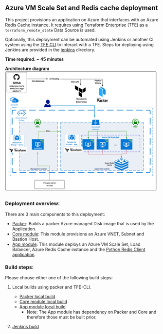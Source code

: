 ## Azure VM Scale Set and Redis cache deployment

This project provisions an application on Azure that interfaces with an Azure Redis Cache instance. It requires using Terraform Enterprise (TFE) as a `terraform_remote_state` Data Source is used.

Optionally, this deployment can be automated using Jenkins or another CI system using the [TFE CLI](https://github.com/hashicorp/tfe-cli) to interact with a TFE. Steps for deploying using Jenkins are provided in the [jenkins](jenkins/) directory.

**Time required: ~ 45 minutes**

**Architecture diagram**
![VMSS](Azure-VMSS-architecture-1.2.png "VMSS")

### Deployment overview:
There are 3 main components to this deployment:
- [Packer](packer): Builds a packer Azure managed Disk image that is used by the Application.
- [Core module](modules/core): This module provisions an Azure VNET, Subnet and Bastion Host.
- [App module](modules/app): This module deploys an Azure VM Scale Set, Load Balancer, Azure Redis Cache instance and the [Python Redis Client application](https://github.com/kawsark/redis-client-service/tree/password).

### Build steps:

Please choose either one of the following build steps:
1. Local builds using packer and TFE-CLI. 
   - [Packer local build](packer/README.md#packer-local-build-steps)
   - [Core module local build](modules/core/README.md#tfe-cli-local-build-steps)
   - [App module local build](modules/app/README.md#tfe-cli-local-build-steps)
     - Note: The App module has dependency on Packer and Core and therefore those must be built prior. 

2. [Jenkins build](jenkins/)

